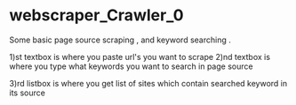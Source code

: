 # webscraper_Crawler_0
Some basic page source scraping , and keyword searching .

1)st textbox is where you paste url's you want to scrape 
2)nd textbox is where you type what keywords you want to search in page source

3)rd listbox is where you get list of sites which contain searched keyword in its source
